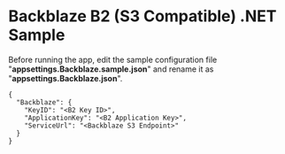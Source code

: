 # Backblaze B2 (S3 Compatible) .NET Sample

Before running the app, edit the sample configuration file "**appsettings.Backblaze.sample.json**" and rename it as "**appsettings.Backblaze.json**".

	{  
      "Backblaze": {  
        "KeyID": "<B2 Key ID>",  
        "ApplicationKey": "<B2 Application Key>",  
        "ServiceUrl": "<Backblaze S3 Endpoint>"  
      }  
    }
